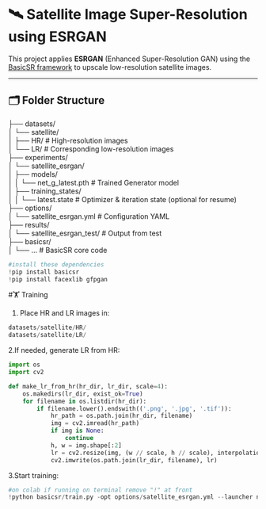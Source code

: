 # 🛰️ Satellite Image Super-Resolution using ESRGAN

This project applies **ESRGAN** (Enhanced Super-Resolution GAN) using the [BasicSR framework](https://github.com/XPixelGroup/BasicSR) to upscale low-resolution satellite images.

---

## 🗂️ Folder Structure
├── datasets/  
│ └── satellite/  
│ ├── HR/ # High-resolution images  
│ └── LR/ # Corresponding low-resolution images  
├── experiments/  
│ └── satellite_esrgan/  
│ ├── models/  
│ │ └── net_g_latest.pth # Trained Generator model  
│ ├── training_states/  
│ │ └── latest.state # Optimizer & iteration state (optional for resume)  
├── options/  
│ └── satellite_esrgan.yml # Configuration YAML  
├── results/  
│ └── satellite_esrgan_test/ # Output from test  
├── basicsr/  
│ └── ... # BasicSR core code  


```python
#install these dependencies
!pip install basicsr
!pip install facexlib gfpgan
```


#🏋️ Training
1. Place HR and LR images in:
```python
datasets/satellite/HR/
datasets/satellite/LR/
```
2.If needed, generate LR from HR:
```python
import os
import cv2

def make_lr_from_hr(hr_dir, lr_dir, scale=4):
    os.makedirs(lr_dir, exist_ok=True)
    for filename in os.listdir(hr_dir):
        if filename.lower().endswith(('.png', '.jpg', '.tif')):
            hr_path = os.path.join(hr_dir, filename)
            img = cv2.imread(hr_path)
            if img is None:
                continue
            h, w = img.shape[:2]
            lr = cv2.resize(img, (w // scale, h // scale), interpolation=cv2.INTER_CUBIC)
            cv2.imwrite(os.path.join(lr_dir, filename), lr)
``` 
3.Start training:
```python
#on colab if running on terminal remove "!" at front
!python basicsr/train.py -opt options/satellite_esrgan.yml --launcher none
```
 
